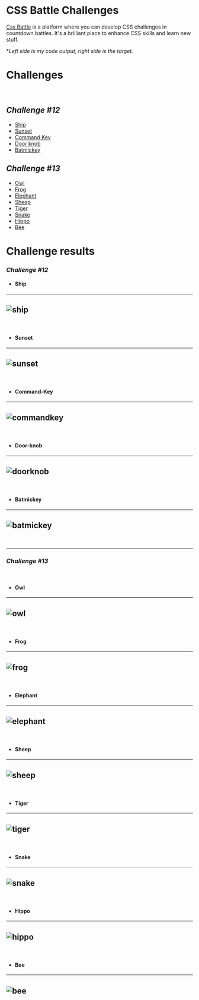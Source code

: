 # CSS Battle Challenges

[Css Battle](https://cssbattle.dev) is a platform where you can develop CSS challenges in countdown battles. It's a brilliant place to enhance CSS skills and learn new stuff. <br/>

\*_Left side is my code output; right side is the target._

# Challenges
<br>

## _Challenge #12_

- [Ship](#Ship)
- [Sunset](#Sunset)
- [Command Key](#Command-Key)
- [Door knob](#Door-Knob)
- [Batmickey](#Batmickey)


## _Challenge #13_

- [Owl](#Owl)
- [Frog](#Frog)
- [Elephant](#Elephant)
- [Sheep](#Sheep)
- [Tiger](#Tiger)
- [Snake](#Snake)
- [Hippo](#Hippo)
- [Bee](#Bee)

# Challenge results

### _Challenge #12_

 - #### **Ship**
---
![ship](https://github.com/caionormando/css-battle-challenges/blob/main/Ship/ship_result.JPG)
---
<br>

- #### **Sunset**
---
![sunset](https://github.com/caionormando/css-battle-challenges/blob/main/Sunset/sunset_results.JPG)
---
<br>

- #### **Command-Key**
---
![commandkey](https://github.com/caionormando/css-battle-challenges/blob/main/CommandKey/command-key-results.JPG)
---
<br>

- #### **Door-knob**
---
![doorknob](https://github.com/caionormando/css-battle-challenges/blob/main/DoorKnob/door_knob_result.JPG)
---
<br>

- #### **Batmickey**
---
![batmickey](https://github.com/caionormando/css-battle-challenges/blob/main/Batmickey/batmickey_result.JPG)
---
<br>

-----
### _Challenge #13_
<br>

- #### **Owl**
---
![owl](https://github.com/caionormando/css-battle-challenges/blob/main/Owl/owl_result.JPG)
---
<br>

- #### **Frog**
---
![frog](https://github.com/caionormando/css-battle-challenges/blob/main/Frog/frog_result.JPG)
---
<br>

- #### **Elephant**
---
![elephant](https://github.com/caionormando/css-battle-challenges/blob/main/Elephant/elephant_result.jpeg)
---
<br>

- #### **Sheep**
---
![sheep](https://github.com/caionormando/css-battle-challenges/blob/main/Sheep/sheep_result.JPG)
---
<br>

- #### **Tiger**
---
![tiger](https://github.com/caionormando/css-battle-challenges/blob/main/Tiger/tiger_result.jpeg)
---
<br>

- #### **Snake**
---
![snake](https://github.com/caionormando/css-battle-challenges/blob/main/Snake/snake_result.JPG)
---
<br>

- #### **Hippo**
---
![hippo](https://github.com/caionormando/css-battle-challenges/blob/main/Hippo/hippo_result.JPG)
---
<br>

- #### **Bee**
---
![bee](https://github.com/caionormando/css-battle-challenges/blob/main/Bee/bee_result.JPG)
---
